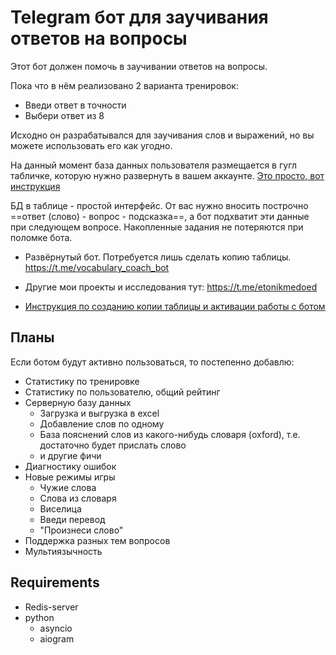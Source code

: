 # Telegram бот для заучивания ответов на вопросы

Этот бот должен помочь в заучивании ответов на вопросы.

Пока что в нём реализовано 2 варианта тренировок:
- Введи ответ в точности
- Выбери ответ из 8

Исходно он разрабатывался для заучивания слов и выражений, но вы можете использовать его как угодно.

На данный момент база данных пользователя размещается в гугл табличке, которую нужно развернуть в вашем аккаунте.
[Это просто, вот инструкция](docs/deploy_table.md)

БД в таблице - простой интерфейс.
От вас нужно вносить построчно ==ответ (слово) - вопрос - подсказка==, а бот подхватит эти данные при следующем вопросе. Накопленные задания не потеряются при поломке бота.

- Развёрнутый бот. Потребуется лишь сделать копию таблицы.
https://t.me/vocabulary_coach_bot

- Другие мои проекты и исследования тут: https://t.me/etonikmedoed

- [Инструкция по созданию копии таблицы и активации работы с ботом](docs/deploy_table.md)

## Планы
Если ботом будут активно пользоваться, то постепенно добавлю:

- Статистику по тренировке
- Статистику по пользователю, общий рейтинг
- Серверную базу данных
	- Загрузка и выгрузка в excel
	- Добавление слов по одному
	- База пояснений слов из какого-нибудь словаря (oxford), т.е. достаточно будет прислать слово
	- и другие фичи
- Диагностику ошибок
- Новые режимы игры
	- Чужие слова
	- Слова из словаря
	- Виселица
	- Введи перевод
	- "Произнеси слово"
- Поддержка разных тем вопросов
- Мультиязычность

## Requirements

- Redis-server
- python
	- asyncio
	- aiogram
